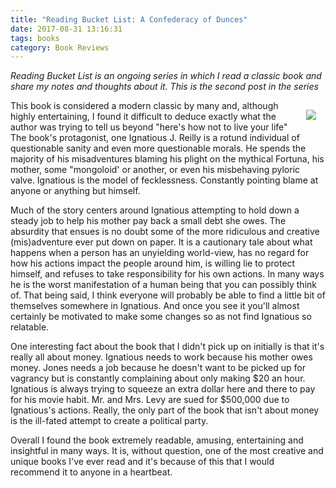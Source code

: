 ```yaml
---
title: "Reading Bucket List: A Confederacy of Dunces"
date: 2017-08-31 13:16:31
tags: books
category: Book Reviews
---
```


*Reading Bucket List is an ongoing series in which I read a classic book and share my notes and thoughts about it.  This is the second post in the series*

<img src="/images/confederacy-of-dunces.jpg" style="float:right; margin:15px;"/>This book is considered a modern classic by many and, although highly entertaining, I found it difficult to deduce exactly what the author was trying to tell us beyond "here's how not to live your life"  The book's protagonist, one Ignatious J. Reilly is a rotund individual of questionable sanity and even more questionable morals.  He spends the majority of his misadventures  blaming his plight on the mythical Fortuna, his mother, some "mongoloid' or another, or even his misbehaving pyloric valve.  Ignatious is the model of fecklessness.  Constantly pointing blame at anyone or anything but himself.

Much of the story centers around Ignatious attempting to hold down a steady job to help his mother pay back a small debt she owes.  The absurdity that ensues is no doubt some of the more ridiculous and creative (mis)adventure ever put down on paper.    It is a cautionary tale about what happens when a person has an unyielding world-view, has no regard for how his actions impact the people around him, is willing lie to protect himself, and refuses to take responsibility for his own actions.  In many ways he is the worst manifestation of a human being that you can possibly think of.  That being said, I think everyone will probably be able to find a little bit of themselves somewhere in Ignatious.  And once you see it you'll almost certainly be motivated to make some changes so as not find Ignatious so relatable.  

One interesting fact about the book that I didn't pick up on initially is that it's really all about money.  Ignatious needs to work because his mother owes money.  Jones needs a job because he doesn't want to be picked up for vagrancy but is constantly complaining about only making $20 an hour.  Ignatious is always trying to squeeze an extra dollar here and there to pay for his movie habit.  Mr. and Mrs. Levy are sued for $500,000 due to Ignatious's actions.  Really, the only part of the book that isn't about money is the ill-fated attempt to create a political party.

Overall I found the book extremely readable, amusing, entertaining and insightful in many ways.  It is, without question, one of the most creative and unique books I've ever read and it's because of this that I would recommend it to anyone in a heartbeat.